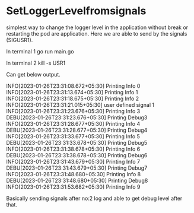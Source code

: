 # SetLoggerLevelfromsignals
simplest way to change the logger level in the application without break or restarting the pod are application. Here we are able to send by the signals (SIGUSR1).

In terminal 1
go run main.go

In terminal 2
kill -s USR1 <process id>

Can get below output. 

INFO[2023-01-26T23:31:08.672+05:30] Printing Info 0                              
INFO[2023-01-26T23:31:13.674+05:30] Printing Info 1                              
INFO[2023-01-26T23:31:18.675+05:30] Printing Info 2                              
INFO[2023-01-26T23:31:21.015+05:30] user defined signal 1                        
INFO[2023-01-26T23:31:23.676+05:30] Printing Info 3                              
DEBU[2023-01-26T23:31:23.676+05:30] Printing Debug3                              
INFO[2023-01-26T23:31:28.677+05:30] Printing Info 4                              
DEBU[2023-01-26T23:31:28.677+05:30] Printing Debug4                              
INFO[2023-01-26T23:31:33.677+05:30] Printing Info 5                              
DEBU[2023-01-26T23:31:33.678+05:30] Printing Debug5                              
INFO[2023-01-26T23:31:38.678+05:30] Printing Info 6                              
DEBU[2023-01-26T23:31:38.678+05:30] Printing Debug6                              
INFO[2023-01-26T23:31:43.679+05:30] Printing Info 7                              
DEBU[2023-01-26T23:31:43.679+05:30] Printing Debug7                              
INFO[2023-01-26T23:31:48.680+05:30] Printing Info 8                              
DEBU[2023-01-26T23:31:48.680+05:30] Printing Debug8                              
INFO[2023-01-26T23:31:53.682+05:30] Printing Info 9 


Basically sending signals after no:2 log and able to get debug level after that.
